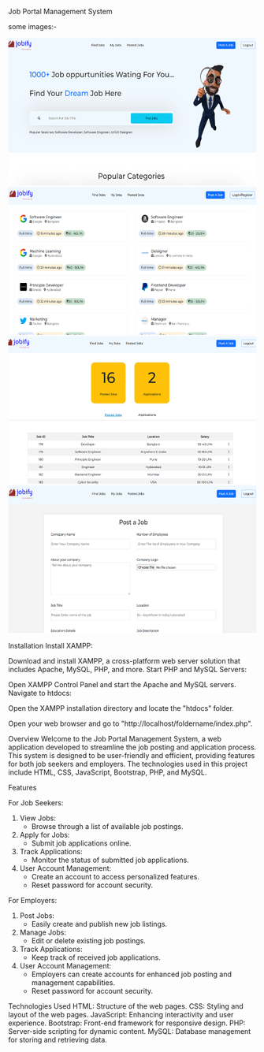 Job Portal Management System

some images:-

<img src="./otherimages/image1.png" height="300">
<img src="./otherimages/image2.png" height="300">
<img src="./otherimages/image3.png" height="300">
<img src="./otherimages/image4.png" height="300">

Installation Install XAMPP:

Download and install XAMPP, a cross-platform web server solution that includes Apache, MySQL, PHP, and more.
Start PHP and MySQL Servers:

Open XAMPP Control Panel and start the Apache and MySQL servers.
Navigate to htdocs:

Open the XAMPP installation directory and locate the "htdocs" folder.

Open your web browser and go to "http://localhost/foldername/index.php".

Overview
Welcome to the Job Portal Management System, a web application developed to streamline the job posting and application process. This system is designed to be user-friendly and efficient, providing features for both job seekers and employers. The technologies used in this project include HTML, CSS, JavaScript, Bootstrap, PHP, and MySQL.

    
Features

For Job Seekers:

1. View Jobs:
   - Browse through a list of available job postings.
2. Apply for Jobs:
   - Submit job applications online.
3. Track Applications:
   - Monitor the status of submitted job applications.
4. User Account Management:
   - Create an account to access personalized features.
   - Reset password for account security.

For Employers:

1. Post Jobs:
   - Easily create and publish new job listings.
2. Manage Jobs:
   - Edit or delete existing job postings.
3. Track Applications:
   - Keep track of received job applications.
4. User Account Management:
   - Employers can create accounts for enhanced job posting and management capabilities.
   - Reset password for account security.

Technologies Used
HTML: Structure of the web pages.
CSS: Styling and layout of the web pages.
JavaScript: Enhancing interactivity and user experience.
Bootstrap: Front-end framework for responsive design.
PHP: Server-side scripting for dynamic content.
MySQL: Database management for storing and retrieving data.
